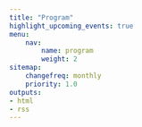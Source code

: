 ```yaml
---
title: "Program"
highlight_upcoming_events: true
menu:
    nav:
        name: program
        weight: 2
sitemap:
    changefreq: monthly
    priority: 1.0
outputs:
- html
- rss
---
```


